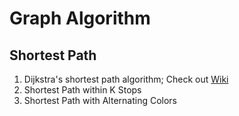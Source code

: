 # Graph Algorithm

## Shortest Path
1. Dijkstra's shortest path algorithm; Check out [Wiki](https://en.wikipedia.org/wiki/Dijkstra%27s_algorithm)
2. Shortest Path within K Stops
3. Shortest Path with Alternating Colors

